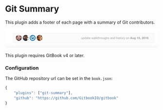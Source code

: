 # Git Summary

This plugin adds a footer of each page with a summary of Git contributors.

![Preview](./preview.png)

This plugin requires GitBook v4 or later.

### Configuration

The GitHub repository url can be set in the `book.json`:

```js
{
    "plugins": ["git-summary"],
    "github": "https://github.com/GitbookIO/gitbook"
}
```
